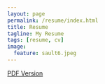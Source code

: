 ```yaml
---
layout: page
permalink: /resume/index.html
title: Resume
tagline: My Resume
tags: [resume, cv]
image:
  feature: sault6.jpeg
---
```


[PDF Version](/assets/resume.pdf)



